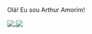 Olá! Eu sou Arthur Amorim!

<a href="https://github.com/Arthur-Amorim">
  <img align="center" src="https://github-readme-stats.vercel.app/api/pin/?username=Arthur-Amorim&repo=github-readme-stats" />
</a>
<a href="https://github.com/Arthur-Amorim">
  <img align="center" src="https://github-readme-stats.vercel.app/api/pin/?username=Arthur-Amorim&repo=convoychat" />
</a>


<!--
Here are some ideas to get you started:

- 🔭 I’m currently working on ...
- 🌱 I’m currently learning ...
- 👯 I’m looking to collaborate on ...
- 🤔 I’m looking for help with ...
- 💬 Ask me about ...
- 📫 How to reach me: ...
- 😄 Pronouns: ...
- ⚡ Fun fact: ...
-->
